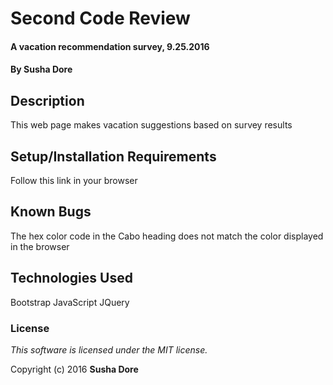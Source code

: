 # Second Code Review

#### A vacation recommendation survey, 9.25.2016

#### By Susha Dore

## Description

This web page makes vacation suggestions based on survey results

## Setup/Installation Requirements

Follow this link in your browser

## Known Bugs

The hex color code in the Cabo heading does not match the color displayed in the browser


## Technologies Used

Bootstrap
JavaScript
JQuery

### License

*This software is licensed under the MIT license.*

Copyright (c) 2016 **Susha Dore**
